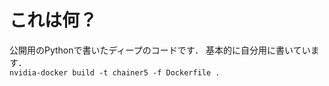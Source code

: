 # これは何？
公開用のPythonで書いたディープのコードです．
基本的に自分用に書いています．<br>
`nvidia-docker build -t chainer5 -f Dockerfile .`
